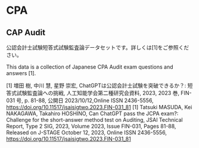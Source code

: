 # CPA
## CAP Audit
公認会計士試験短答式試験監査論データセットです。詳しくは[1]をご参照ください。

This data is a collection of Japanese CPA Audit exam questions and answers [1].


[1] 増田 樹, 中川 慧, 星野 崇宏, ChatGPTは公認会計士試験を突破できるか？: 短答式試験監査論への挑戦, 人工知能学会第二種研究会資料, 2023, 2023 巻, FIN-031 号, p. 81-88, 公開日 2023/10/12,Online ISSN 2436-5556, https://doi.org/10.11517/jsaisigtwo.2023.FIN-031_81
[1] Tatsuki MASUDA, Kei NAKAGAWA, Takahiro HOSHINO, Can ChatGPT pass the JCPA exam?: Challenge for the short-answer method test on Auditing, JSAI Technical Report, Type 2 SIG, 2023, Volume 2023, Issue FIN-031, Pages 81-88, Released on J-STAGE October 12, 2023, Online ISSN 2436-5556, https://doi.org/10.11517/jsaisigtwo.2023.FIN-031_81